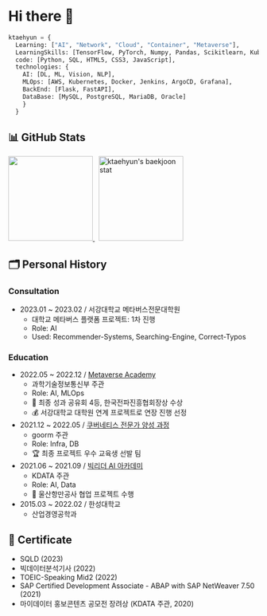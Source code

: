 # Hi there 🐶

```python
ktaehyun = {
  Learning: ["AI", "Network", "Cloud", "Container", "Metaverse"],
  LearningSkills: [TensorFlow, PyTorch, Numpy, Pandas, Scikitlearn, Kubernetes, Docker, Unity],
  code: [Python, SQL, HTML5, CSS3, JavaScript],
  technologies: {
    AI: [DL, ML, Vision, NLP],
    MLOps: [AWS, Kubernetes, Docker, Jenkins, ArgoCD, Grafana],
    BackEnd: [Flask, FastAPI],
    DataBase: [MySQL, PostgreSQL, MariaDB, Oracle]
    }
  }
```

## 📊 GitHub Stats

<div>
  <p align="left">
    <a href="https://git.io/streak-stats">
      <img height="170" src="http://github-readme-streak-stats.herokuapp.com?user=ktaehyun&theme=tokyonight_duo&date_format=%5BY%20%5DM%20j" />
    </a>
    &nbsp;
    <a href="https://solved.ac/xoguswndeld">
      <img height="170" src="http://mazassumnida.wtf/api/v2/generate_badge?boj=xoguswndeld" alt="ktaehyun's baekjoon stat" />
    </a>
  </p>
</div>

## 🗂 Personal History
### Consultation
- 2023.01 ~ 2023.02 / 서강대학교 메타버스전문대학원
  - 대학교 메타버스 플랫폼 프로젝트: 1차 진행
  - Role: AI
  - Used: Recommender-Systems, Searching-Engine, Correct-Typos
### Education
- 2022.05 ~ 2022.12 / [Metaverse Academy](https://mtvs.kr/)
  - 과학기술정보통신부 주관
  - Role: AI, MLOps
  - 🥈 최종 성과 공유회 4등, 한국전파진흥협회장상 수상
  - 💰 서강대학교 대학원 연계 프로젝트로 연장 진행 선정
- 2021.12 ~ 2022.05 / [쿠버네티스 전문가 양성 과정](https://goorm.notion.site/3-beda6e9d0af346a58ffab67cfac8b491)
  - goorm 주관
  - Role: Infra, DB
  - 🏆 최종 프로젝트 우수 교육생 선발 팀
- 2021.06 ~ 2021.09 / [빅리더 AI 아카데미](https://bigleader.net/)
  - KDATA 주관
  - Role: AI, Data
  - 🥉 울산항만공사 협업 프로젝트 수행
- 2015.03 ~ 2022.02 / 한성대학교
  - 산업경영공학과

## 📜 Certificate
  - SQLD (2023)
  - 빅데이터분석기사 (2022)
  - TOEIC-Speaking Mid2 (2022)
  - SAP Certified Development Associate - ABAP with SAP NetWeaver 7.50 (2021)
  - 마이데이터 홍보콘텐츠 공모전 장려상 (KDATA 주관, 2020)
